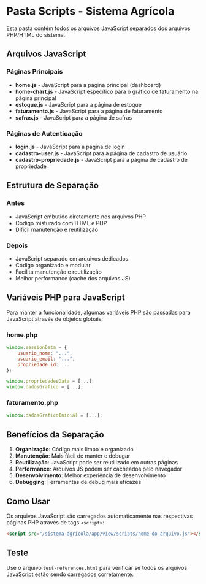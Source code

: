 # Pasta Scripts - Sistema Agrícola

Esta pasta contém todos os arquivos JavaScript separados dos arquivos PHP/HTML do sistema.

## Arquivos JavaScript

### Páginas Principais
- **home.js** - JavaScript para a página principal (dashboard)
- **home-chart.js** - JavaScript específico para o gráfico de faturamento na página principal
- **estoque.js** - JavaScript para a página de estoque
- **faturamento.js** - JavaScript para a página de faturamento
- **safras.js** - JavaScript para a página de safras

### Páginas de Autenticação
- **login.js** - JavaScript para a página de login
- **cadastro-user.js** - JavaScript para a página de cadastro de usuário
- **cadastro-propriedade.js** - JavaScript para a página de cadastro de propriedade

## Estrutura de Separação

### Antes
- JavaScript embutido diretamente nos arquivos PHP
- Código misturado com HTML e PHP
- Difícil manutenção e reutilização

### Depois
- JavaScript separado em arquivos dedicados
- Código organizado e modular
- Facilita manutenção e reutilização
- Melhor performance (cache dos arquivos JS)

## Variáveis PHP para JavaScript

Para manter a funcionalidade, algumas variáveis PHP são passadas para JavaScript através de objetos globais:

### home.php
```javascript
window.sessionData = {
    usuario_nome: "...",
    usuario_email: "...",
    propriedade_id: ...
};

window.propriedadesData = [...];
window.dadosGrafico = [...];
```

### faturamento.php
```javascript
window.dadosGraficoInicial = [...];
```

## Benefícios da Separação

1. **Organização**: Código mais limpo e organizado
2. **Manutenção**: Mais fácil de manter e debugar
3. **Reutilização**: JavaScript pode ser reutilizado em outras páginas
4. **Performance**: Arquivos JS podem ser cacheados pelo navegador
5. **Desenvolvimento**: Melhor experiência de desenvolvimento
6. **Debugging**: Ferramentas de debug mais eficazes

## Como Usar

Os arquivos JavaScript são carregados automaticamente nas respectivas páginas PHP através de tags `<script>`:

```html
<script src="/sistema-agricola/app/view/scripts/nome-do-arquivo.js"></script>
```

## Teste

Use o arquivo `test-references.html` para verificar se todos os arquivos JavaScript estão sendo carregados corretamente.
